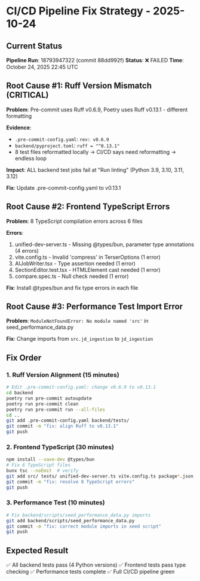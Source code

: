 # CI/CD Pipeline Fix Strategy - 2025-10-24

## Current Status

**Pipeline Run**: 18793947322 (commit 88dd992f)
**Status**: ❌ FAILED
**Time**: October 24, 2025 22:45 UTC

## Root Cause #1: Ruff Version Mismatch (CRITICAL)

**Problem**: Pre-commit uses Ruff v0.6.9, Poetry uses Ruff v0.13.1 - different formatting

**Evidence**:
- `.pre-commit-config.yaml`: `rev: v0.6.9`
- `backend/pyproject.toml`: `ruff = "^0.13.1"`
- 8 test files reformatted locally → CI/CD says need reformatting → endless loop

**Impact**: ALL backend test jobs fail at "Run linting" (Python 3.9, 3.10, 3.11, 3.12)

**Fix**: Update .pre-commit-config.yaml to v0.13.1

## Root Cause #2: Frontend TypeScript Errors

**Problem**: 8 TypeScript compilation errors across 6 files

**Errors**:
1. unified-dev-server.ts - Missing @types/bun, parameter type annotations (4 errors)
2. vite.config.ts - Invalid 'compress' in TerserOptions (1 error)
3. AIJobWriter.tsx - Type assertion needed (1 error)
4. SectionEditor.test.tsx - HTMLElement cast needed (1 error)
5. compare.spec.ts - Null check needed (1 error)

**Fix**: Install @types/bun and fix type errors in each file

## Root Cause #3: Performance Test Import Error

**Problem**: `ModuleNotFoundError: No module named 'src'` in seed_performance_data.py

**Fix**: Change imports from `src.jd_ingestion` to `jd_ingestion`

## Fix Order

### 1. Ruff Version Alignment (15 minutes)
```bash
# Edit .pre-commit-config.yaml: change v0.6.9 to v0.13.1
cd backend
poetry run pre-commit autoupdate
poetry run pre-commit clean
poetry run pre-commit run --all-files
cd ..
git add .pre-commit-config.yaml backend/tests/
git commit -m "fix: align Ruff to v0.13.1"
git push
```

### 2. Frontend TypeScript (30 minutes)
```bash
npm install --save-dev @types/bun
# Fix 6 TypeScript files
bunx tsc --noEmit  # verify
git add src/ tests/ unified-dev-server.ts vite.config.ts package*.json
git commit -m "fix: resolve 8 TypeScript errors"
git push
```

### 3. Performance Test (10 minutes)
```bash
# Fix backend/scripts/seed_performance_data.py imports
git add backend/scripts/seed_performance_data.py
git commit -m "fix: correct module imports in seed script"
git push
```

## Expected Result

✅ All backend tests pass (4 Python versions)
✅ Frontend tests pass type checking
✅ Performance tests complete
✅ Full CI/CD pipeline green
